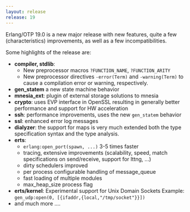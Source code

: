 ```yaml
---
layout: release
release: 19
---
```

Erlang/OTP 19.0 is a new major release with new features, quite a few (characteristics) improvements, as well as a few incompatibilities.

Some highlights of the release are:
- **compiler, stdlib**:
  - New preprocessor macros `?FUNCTION_NAME`, `?FUNCTION_ARITY`
  - New preprocessor directives `-error(Term)` and `-warning(Term)` to cause a compilation error or warning, respectively.
- **gen_statem** a new state machine behavior
- **mnesia_ext**: plugin of external storage solutions to mnesia
- **crypto**: uses EVP interface in OpenSSL resulting in generally better performance and support for HW acceleration
- **ssh**: performance improvements, uses the new `gen_statem` behavior
- **ssl**: enhanced error log messages
- **dialyzer**: the support for maps is very much extended both the type specification syntax and the type analysis.
- **erts**:
  - `erlang:open_port(spawn, ...)` 3-5 times faster
  - tracing, extensive improvements (scalability, speed, match specifications on send/receive, support for lttng, ...)
  - dirty schedulers improved
  - per process configurable handling of message_queue
  - fast loading of multiple modules
  - max_heap_size process flag
- **erts/kernel**:
  Experimental support for Unix Domain Sockets
  Example: `gen_udp:open(0, [{ifaddr,{local,"/tmp/socket"}}])`
- and much more ....